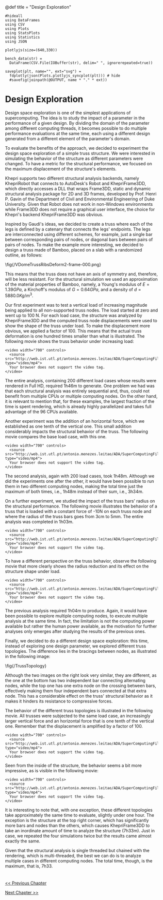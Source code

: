 @def title = "Design Exploration"

```julia:setup
#hideall
using DataFrames
using CSV
using Plots
using StatsPlots
using Statistics
using JSON

plotlyjs(size=(640,330))

bench_data(str) =
  DataFrame(CSV.File(IOBuffer(str), delim=" ", ignorerepeated=true))

saveplot(plt, name="", ext="svg") =
  fdplotly(json(Plots.plotlyjs_syncplot(plt))) # hide
  #savefig(joinpath(@OUTPUT, name * "." * ext))
```

# Design Exploration

Design space exploration is one of the simplest applications of
supercomputing. The idea is to study the impact of a parameter in the
performance of a given design. By dividing the domain of the parameter
among different computing threads, it becomes possible to do multiple
performance evaluations at the same time, each using a different
design generated from a different element of the parameter's domain.

To evaluate the benefits of the approach, we decided to experiment the
design space exploration of a simple truss structure. We were
interested in simulating the behavior of the structure as different
parameters were changed. To have a metric for the structural
performance, we focused on the maximum displacement of the structure's
elements.

Khepri supports two different structural analysis backends, namely
KhepriRobot that connects to AutoDesk's Robot and KhepriFrame3DD,
which directly accesses a DLL that wraps Frame3DD, static and dynamic
structural analysis package for 2D and 3D frames, developed by
Prof. Henri P. Gavin of the Department of Civil and Environmental
Engineering of Duke University. Given that Robot does not work in
non-Windows environments while Frame3DD does not require a graphical
user interface, the choice for Khepri's backend KhepriFrame3DD was
obvious.

Inspired by Gaudi's ideas, we decided to create a truss where each of
the legs is defined by a catenary that connects the legs'
endpoints. The legs are interconnected using different schemes, for
example, just a single bar between corresponding pairs of nodes, or
diagonal bars between pairs of pairs of nodes. To make the example
more interesting, we decided to design a truss made of Bamboo, placed
on a slab with a randomized outline, as follows:

\fig{/VDomeTrussRibsDeform2-frame-000.png}

This means that the truss does not have an axis of symmetry and,
therefore, will be less resistant. For the structural simulation we
used an approximation of the material properties of Bamboo, namely, a
Young's modulus of $E=1.39 GPa$, a Kirchoff's modulus of $G=0.64 GPa$,
and a density of $d=5880.0 Kg/m^3$.

Our first experiment was to test a vertical load of increasing
magnitude being applied to all non-supported truss nodes. The
load started at zero and went up to 100 N. For each load case, the
structure was analyzed by KhepriFrame3DD and the computed truss node
displacements were used to show the shape of the truss under load. To
make the displacement more obvious, we applied a factor of 100. This
means that the actual truss deformation is one hundred times smaller
than what is illustrated. The following movie shows the truss behavior
under increasing load:

~~~
<video width="700" controls>
  <source src="http://web.ist.utl.pt/antonio.menezes.leitao/ADA/SuperComputingFilms/VDomeTrussRibsDeform2.mp4" type="video/mp4">
  Your browser does not support the video tag.
</video>
~~~

The entire analysis, containing 200 different load cases whose results
were rendered in Full HD, required 1h46m to generate. One problem we had
was that each structural analysis was entirely sequential and, thus,
could not benefit from multiple CPUs or multiple computing nodes. On
the other hand, it is relevant to mention that, for these examples, the largest fraction of
the time is spent rendering, which is already highly
parallelized and takes full advantage of the 96 CPUs available.

Another experiment was the addition of an horizontal force, which we
established as one tenth of the vertical one. This small addition
considerably impacts the structural behavior of the truss. The
following movie compares the base load case, with this one.

~~~
<video width="700" controls>
  <source src="http://web.ist.utl.pt/antonio.menezes.leitao/ADA/SuperComputingFilms/WDomeTrussRibsDeform23.mp4" type="video/mp4">
  Your browser does not support the video tag.
</video>
~~~

The second analysis, again with 200 load cases, took 1h48m. Although
we did the experiments one after the other, it would have been
possible to run them in two different computing nodes, making the
total time just the maximum of both times, i.e., 1h48m instead of
their sum, i.e., 3h34m.

On a further experiment, we studied the impact of the truss bars'
radius on the structural performance. The following movie illustrates
the behavior of a truss that is loaded with a constant force of -10N
on each truss node and where the radius of the truss bars goes from
3cm to 5mm. The entire analysis was completed in 1h03m.

~~~
<video width="700" controls>
  <source src="http://web.ist.utl.pt/antonio.menezes.leitao/ADA/SuperComputingFilms/DomeTrussRibsDeformRadiusW35.mp4" type="video/mp4">
  Your browser does not support the video tag.
</video>
~~~

To have a different perspective on the truss behavior, observe the
following movie that more clearly shows the radius reduction and its
effect on the structure shape under load.

~~~
<video width="700" controls>
  <source src="http://web.ist.utl.pt/antonio.menezes.leitao/ADA/SuperComputingFilms/DomeTrussRibsDeformRadius.mp4" type="video/mp4">
  Your browser does not support the video tag.
</video>
~~~

The previous analysis required 1h04m to produce. Again, it would have
been possible to explore multiple computing nodes, to execute multiple
analysis at the same time. In fact, the limitation is
not the computing power available but rather the human power
available, as the motivation for further analyses only emerges
after studying the results of the previous ones.

Finally, we decided to do a different design space exploration: this
time, instead of exploring one design parameter, we explored different
truss topologies. The difference lies in the bracings between nodes,
as illustrated in the following image:

\fig{/TrussTopology}

Although the two images on the right look very similar, they are
different, as the one at the bottom has two independent bar connecting
alternating nodes, while the top one has one extra node on the
crossing between bars, effectively making them four independent bars
connected at that extra node. This has a considerable effect on the
truss' structural behavior as it makes it hinders its resistance to
compressive forces.

The behavior of the different truss topologies is illustrated in the
following movie. All trusses were subjected to the same load case, an
increasingly larger vertical force and an horizontal force that is one
tenth of the vertical one. Remember that the displacement is amplified
by a factor of 100.

~~~
<video width="700" controls>
  <source src="http://web.ist.utl.pt/antonio.menezes.leitao/ADA/SuperComputingFilms/WDomeTrussRibsDeform6789.mp4" type="video/mp4">
  Your browser does not support the video tag.
</video>
~~~

Seen from the inside of the structure, the behavior seems a bit more
impressive, as is visible in the following movie:

~~~
<video width="700" controls>
  <source src="http://web.ist.utl.pt/antonio.menezes.leitao/ADA/SuperComputingFilms/DomeTrussRibsDeform6789.mp4" type="video/mp4">
  Your browser does not support the video tag.
</video>
~~~

It is interesting to note that, with one exception, these different
topologies take approximately the same time to evaluate, slightly
under one hour. The exception is the structure at the top right
corner, which has significantly more bars and nodes than the others,
which causes KhepriFrame3DD to take an inordinate amount of time to
analyze the structure (7h33m). Just in case, we repeated the four
simulations twice but the results came almost exactly the same.

Given that the structural analysis is single threaded but chained
with the rendering, which is multi-threaded, the best we can do is to
analyze multiple cases in different computing nodes. The total time,
though, is the maximum, that is, 7h33.

#
[<< Previous Chapter](/page2/)

[Next Chapter >>](/page4/)
